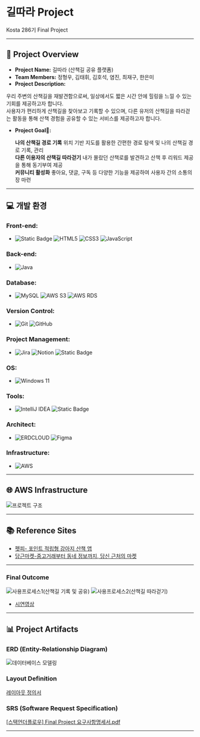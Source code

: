 # 길따라 Project

Kosta 286기 Final Project  

---

## 📑 Project Overview
- **Project Name:** 길따라 (산책길 공유 플랫폼)  
- **Team Members:** 정형우, 김태휘, 김호석, 염진, 최재구, 한은미
- **Project Description:**
  
우리 주변의 산책길을 재발견함으로써, 일상에서도 짧은 시간 안에 힐링을 느낄 수 있는 기회를 제공하고자 합니다.  
사용자가 편리하게 산책길을 찾아보고 기록할 수 있으며, 다른 유저의 산책길을 따라걷는 활동을 통해 산책 경험을 공유할 수 있는 서비스를 제공하고자 합니다.

- **Project Goal🚩:**

  **나의 산책길 경로 기록**
  위치 기반 지도를 활용한 간편한 경로 탐색 및 나의 산책길 경로 기록, 관리  
  **다른 이용자의 산책길 따라걷기**
  내가 몰랐던 산책로를 발견하고 산책 후 리워드 제공을 통해 동기부여 제공  
  **커뮤니티 활성화**
  좋아요, 댓글, 구독 등 다양한 기능을 제공하여 사용자 간의 소통의 장 마련
  
---

## 💻 개발 환경

### Front-end:
- ![Static Badge](https://img.shields.io/badge/JSP%26Servlet-000000?style=for-the-badge) ![HTML5](https://img.shields.io/badge/html5-%23E34F26?style=for-the-badge&logo=html5&logoColor=white)
![CSS3](https://img.shields.io/badge/css3-%231572B6?style=for-the-badge&logo=css3) ![JavaScript](https://img.shields.io/badge/javascript-black?style=for-the-badge&logo=javascript&logoColor=%23F7DF1E)

### Back-end:
- ![Java](https://img.shields.io/badge/java-%23e14a3a?style=for-the-badge)

### Database:
- ![MySQL](https://img.shields.io/badge/mysql-%234479A1?style=for-the-badge&logo=mysql&logoColor=white)
![AWS S3](https://img.shields.io/badge/s3-%23569A31?style=for-the-badge&logo=amazons3&logoColor=white)
![AWS RDS](https://img.shields.io/badge/rds-%23527FFF?style=for-the-badge&logo=amazonrds&logoColor=white)

### Version Control:
- ![Git](https://img.shields.io/badge/git-%23F05032?style=for-the-badge&logo=git&logoColor=white)
![GitHub](https://img.shields.io/badge/github-%23181717?style=for-the-badge&logo=github)

### Project Management:
- ![Jira](https://img.shields.io/badge/jira-%230052CC?style=for-the-badge&logo=jira)
![Notion](https://img.shields.io/badge/notion-%23000000?style=for-the-badge&logo=notion)
![Static Badge](https://img.shields.io/badge/slack-%234A154B?style=for-the-badge&logo=slack)

### OS:
- ![Windows 11](https://img.shields.io/badge/window11-blue?style=for-the-badge)

### Tools:
- ![IntelliJ IDEA](https://img.shields.io/badge/intellij-%23000000?style=for-the-badge&logo=intellijidea)
![Static Badge](https://img.shields.io/badge/eclipseide-%232C2255?style=for-the-badge&logo=eclipseide)


### Architect:
- ![ERDCLOUD](https://img.shields.io/badge/ERDCLOUD-black?style=for-the-badge&logo=icloud&logoColor=white)
![Figma](https://img.shields.io/badge/figma-%23F24E1E?style=for-the-badge&logo=figma&logoColor=white)

### Infrastructure:
- ![AWS](https://img.shields.io/badge/AWS-%23232F3E?style=for-the-badge&logo=amazonwebservices&logoColor=white)

---

## 🌐 AWS Infrastructure  
![프로젝트 구조](https://github.com/user-attachments/assets/c551d882-7ec2-4a9b-b1fa-319c77166207)


---

## 📚 Reference Sites  
- [펫피- 포인트 적립형 강아지 산책 앱](https://www.petp.kr/)
- [당근마켓-중고거래부터 동네 정보까지, 당신 근처의 마켓](https://www.daangn.com/kr)
---

### Final Outcome 
![사용프로세스1(산책길 기록 및 공유)](https://github.com/user-attachments/assets/807f9d9a-9e03-4d25-a0da-a55d44b86cb0)
![사용프로세스2(산책길 따라걷기)](https://github.com/user-attachments/assets/36182fe4-bf39-453f-9068-81f9d6d8d859)

- [시연영상](https://www.youtube.com/watch?v=FEFOfonJVhA)

---

## 📊 Project Artifacts

### ERD (Entity-Relationship Diagram)  
![데이터베이스 모델링](https://github.com/user-attachments/assets/728d5549-e0b7-4da2-bc27-db95d190b3fc)

### Layout Definition  

[레이아웃 정의서](https://www.figma.com/design/VkhgfxGTFE0p0pj8XvpbNO/%EB%A0%88%EC%9D%B4%EC%95%84%EC%9B%83-%EC%A0%95%EC%9D%98%EC%84%9C?node-id=0-1&p=f&t=Os4JbF5imC2lhyCb-0)

### SRS (Software Request Specification)  

[[스택언더플로우] Final Project 요구사항명세서.pdf](https://github.com/user-attachments/files/18191679/Final.Project.pdf)

---
